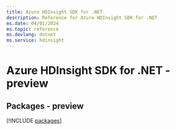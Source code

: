 ```yaml
---
title: Azure HDInsight SDK for .NET
description: Reference for Azure HDInsight SDK for .NET
ms.date: 04/01/2024
ms.topic: reference
ms.devlang: dotnet
ms.service: hdinsight
---
```

# Azure HDInsight SDK for .NET - preview
## Packages - preview
[!INCLUDE [packages](hdinsight-index.md)]
